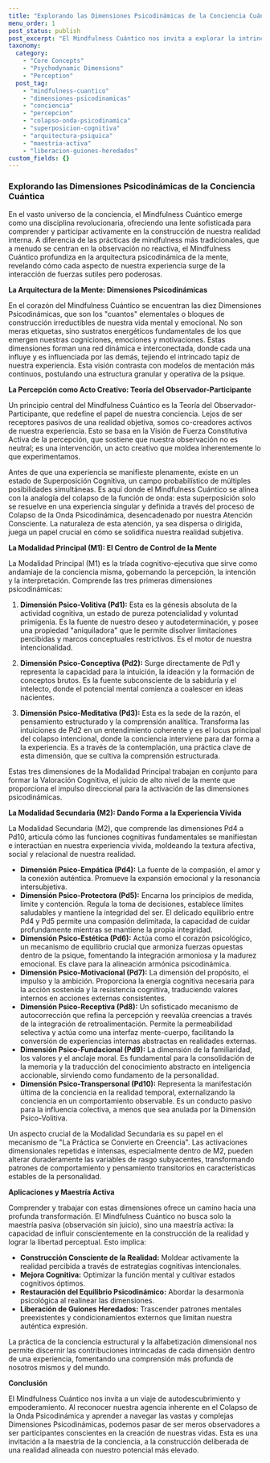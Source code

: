 ```yaml
---
title: "Explorando las Dimensiones Psicodinámicas de la Conciencia Cuántica"
menu_order: 1
post_status: publish
post_excerpt: "El Mindfulness Cuántico nos invita a explorar la intrincada arquitectura de nuestra mente. Este enfoque innovador revela cómo las dimensiones psicodinámicas dan forma a nuestra percepción y experiencia, permitiéndonos influir conscientemente en nuestra realidad interna. Descubre el poder de la conciencia para navegar y transformar el paisaje psicológico."
taxonomy:
  category:
    - "Core Concepts"
    - "Psychodynamic Dimensions"
    - "Perception"
  post_tag:
    - "mindfulness-cuantico"
    - "dimensiones-psicodinamicas"
    - "conciencia"
    - "percepcion"
    - "colapso-onda-psicodinamica"
    - "superposicion-cognitiva"
    - "arquitectura-psiquica"
    - "maestria-activa"
    - "liberacion-guiones-heredados"
custom_fields: {}
---
```


### Explorando las Dimensiones Psicodinámicas de la Conciencia Cuántica

En el vasto universo de la conciencia, el Mindfulness Cuántico emerge como una disciplina revolucionaria, ofreciendo una lente sofisticada para comprender y participar activamente en la construcción de nuestra realidad interna. A diferencia de las prácticas de mindfulness más tradicionales, que a menudo se centran en la observación no reactiva, el Mindfulness Cuántico profundiza en la arquitectura psicodinámica de la mente, revelando cómo cada aspecto de nuestra experiencia surge de la interacción de fuerzas sutiles pero poderosas.

**La Arquitectura de la Mente: Dimensiones Psicodinámicas**

En el corazón del Mindfulness Cuántico se encuentran las diez Dimensiones Psicodinámicas, que son los "cuantos" elementales o bloques de construcción irreductibles de nuestra vida mental y emocional. No son meras etiquetas, sino sustratos energéticos fundamentales de los que emergen nuestras cogniciones, emociones y motivaciones. Estas dimensiones forman una red dinámica e interconectada, donde cada una influye y es influenciada por las demás, tejiendo el intrincado tapiz de nuestra experiencia. Esta visión contrasta con modelos de mentación más continuos, postulando una estructura granular y operativa de la psique.

**La Percepción como Acto Creativo: Teoría del Observador-Participante**

Un principio central del Mindfulness Cuántico es la Teoría del Observador-Participante, que redefine el papel de nuestra conciencia. Lejos de ser receptores pasivos de una realidad objetiva, somos co-creadores activos de nuestra experiencia. Esto se basa en la Visión de Fuerza Constitutiva Activa de la percepción, que sostiene que nuestra observación no es neutral; es una intervención, un acto creativo que moldea inherentemente lo que experimentamos.

Antes de que una experiencia se manifieste plenamente, existe en un estado de Superposición Cognitiva, un campo probabilístico de múltiples posibilidades simultáneas. Es aquí donde el Mindfulness Cuántico se alinea con la analogía del colapso de la función de onda: esta superposición solo se resuelve en una experiencia singular y definida a través del proceso de Colapso de la Onda Psicodinámica, desencadenado por nuestra Atención Consciente. La naturaleza de esta atención, ya sea dispersa o dirigida, juega un papel crucial en cómo se solidifica nuestra realidad subjetiva.

**La Modalidad Principal (M1): El Centro de Control de la Mente**

La Modalidad Principal (M1) es la tríada cognitivo-ejecutiva que sirve como andamiaje de la conciencia misma, gobernando la percepción, la intención y la interpretación. Comprende las tres primeras dimensiones psicodinámicas:

1.  **Dimensión Psico-Volitiva (Pd1):** Esta es la génesis absoluta de la actividad cognitiva, un estado de pureza potencialidad y voluntad primigenia. Es la fuente de nuestro deseo y autodeterminación, y posee una propiedad "aniquiladora" que le permite disolver limitaciones percibidas y marcos conceptuales restrictivos. Es el motor de nuestra intencionalidad.

2.  **Dimensión Psico-Conceptiva (Pd2):** Surge directamente de Pd1 y representa la capacidad para la intuición, la ideación y la formación de conceptos brutos. Es la fuente subconsciente de la sabiduría y el intelecto, donde el potencial mental comienza a coalescer en ideas nacientes.

3.  **Dimensión Psico-Meditativa (Pd3):** Esta es la sede de la razón, el pensamiento estructurado y la comprensión analítica. Transforma las intuiciones de Pd2 en un entendimiento coherente y es el locus principal del colapso intencional, donde la conciencia interviene para dar forma a la experiencia. Es a través de la contemplación, una práctica clave de esta dimensión, que se cultiva la comprensión estructurada.

Estas tres dimensiones de la Modalidad Principal trabajan en conjunto para formar la Valoración Cognitiva, el juicio de alto nivel de la mente que proporciona el impulso direccional para la activación de las dimensiones psicodinámicas.

**La Modalidad Secundaria (M2): Dando Forma a la Experiencia Vivida**

La Modalidad Secundaria (M2), que comprende las dimensiones Pd4 a Pd10, articula cómo las funciones cognitivas fundamentales se manifiestan e interactúan en nuestra experiencia vivida, moldeando la textura afectiva, social y relacional de nuestra realidad.

*   **Dimensión Psico-Empática (Pd4):** La fuente de la compasión, el amor y la conexión auténtica. Promueve la expansión emocional y la resonancia intersubjetiva.
*   **Dimensión Psico-Protectora (Pd5):** Encarna los principios de medida, límite y contención. Regula la toma de decisiones, establece límites saludables y mantiene la integridad del ser. El delicado equilibrio entre Pd4 y Pd5 permite una compasión delimitada, la capacidad de cuidar profundamente mientras se mantiene la propia integridad.
*   **Dimensión Psico-Estética (Pd6):** Actúa como el corazón psicológico, un mecanismo de equilibrio crucial que armoniza fuerzas opuestas dentro de la psique, fomentando la integración armoniosa y la madurez emocional. Es clave para la alineación armónica psicodinámica.
*   **Dimensión Psico-Motivacional (Pd7):** La dimensión del propósito, el impulso y la ambición. Proporciona la energía cognitiva necesaria para la acción sostenida y la resistencia cognitiva, traduciendo valores internos en acciones externas consistentes.
*   **Dimensión Psico-Receptiva (Pd8):** Un sofisticado mecanismo de autocorrección que refina la percepción y reevalúa creencias a través de la integración de retroalimentación. Permite la permeabilidad selectiva y actúa como una interfaz mente-cuerpo, facilitando la conversión de experiencias internas abstractas en realidades externas.
*   **Dimensión Psico-Fundacional (Pd9):** La dimensión de la familiaridad, los valores y el anclaje moral. Es fundamental para la consolidación de la memoria y la traducción del conocimiento abstracto en inteligencia accionable, sirviendo como fundamento de la personalidad.
*   **Dimensión Psico-Transpersonal (Pd10):** Representa la manifestación última de la conciencia en la realidad temporal, externalizando la conciencia en un comportamiento observable. Es un conducto pasivo para la influencia colectiva, a menos que sea anulada por la Dimensión Psico-Volitiva.

Un aspecto crucial de la Modalidad Secundaria es su papel en el mecanismo de "La Práctica se Convierte en Creencia". Las activaciones dimensionales repetidas e intensas, especialmente dentro de M2, pueden alterar duraderamente las variables de rasgo subyacentes, transformando patrones de comportamiento y pensamiento transitorios en características estables de la personalidad.

**Aplicaciones y Maestría Activa**

Comprender y trabajar con estas dimensiones ofrece un camino hacia una profunda transformación. El Mindfulness Cuántico no busca solo la maestría pasiva (observación sin juicio), sino una maestría activa: la capacidad de influir conscientemente en la construcción de la realidad y lograr la libertad perceptual. Esto implica:

*   **Construcción Consciente de la Realidad:** Moldear activamente la realidad percibida a través de estrategias cognitivas intencionales.
*   **Mejora Cognitiva:** Optimizar la función mental y cultivar estados cognitivos óptimos.
*   **Restauración del Equilibrio Psicodinámico:** Abordar la desarmonía psicológica al realinear las dimensiones.
*   **Liberación de Guiones Heredados:** Trascender patrones mentales preexistentes y condicionamientos externos que limitan nuestra auténtica expresión.

La práctica de la conciencia estructural y la alfabetización dimensional nos permite discernir las contribuciones intrincadas de cada dimensión dentro de una experiencia, fomentando una comprensión más profunda de nosotros mismos y del mundo.

**Conclusión**

El Mindfulness Cuántico nos invita a un viaje de autodescubrimiento y empoderamiento. Al reconocer nuestra agencia inherente en el Colapso de la Onda Psicodinámica y aprender a navegar las vastas y complejas Dimensiones Psicodinámicas, podemos pasar de ser meros observadores a ser participantes conscientes en la creación de nuestras vidas. Esta es una invitación a la maestría de la conciencia, a la construcción deliberada de una realidad alineada con nuestro potencial más elevado.